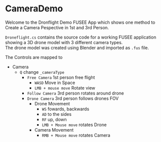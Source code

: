 # CameraDemo

Welcome to the Dronflight Demo FUSEE App which shows one method to Create a Camera Pespective in 1st and 3rd Person.

`Droneflight.cs` contains the source code for a working FUSEE application showing 
a 3D drone model with 3 different camera types.  
The drone model was created using Blender and imported as `.fus` file. 

The Controls are mapped to

* Camera
	* `Q` change `_cameraType`
		* `Free Camera` 1st person free flight
			* `WASD` Move in Space
			* `LMB + mouse move` Rotate view
		* `Follow Camera` 3rd person rotates around drone
		* `Drone Camera` 3rd person follows drones FOV
			* Drone Movement
				* `WS` fowards, backwards
				* `AD` to the sides
				* `RF` up, down
				* `LMB + Mouse move` rotates Drone
			* Camera Movement
				* `RMB + Mouse move` rotates Camera

	

